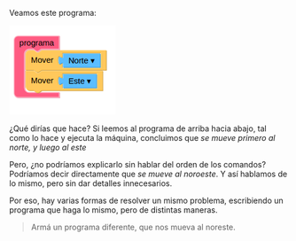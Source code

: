 <gs-toolbox toolbox-url="https://raw.githubusercontent.com/MumukiProject/mumuki-guia-gobstones-primeros-programas-kids/master/toolbox.xml"></gs-toolbox>

Veamos este programa:

<img src="https://raw.githubusercontent.com/MumukiProject/mumuki-guia-gobstones-primeros-programas-kids/master/images/opcion3_1523542688151.png" alt="opcion3_1523542688151.png" width="auto" height="auto">

¿Qué dirías que hace? Si leemos al programa de arriba hacia abajo, tal como lo hace y ejecuta la máquina, concluimos que _se mueve primero al norte, y luego al este_
 
Pero, ¿no podríamos explicarlo sin hablar del orden de los comandos? Podríamos decir directamente que  _se mueve al noroeste_. Y así hablamos de lo mismo, pero sin dar detalles innecesarios. 

Por eso, hay varias formas de resolver un mismo problema, escribiendo un programa que haga lo mismo, pero de distintas maneras.

> Armá un programa diferente, que nos mueva al noreste.
